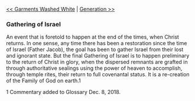 [<< Garments Washed White](Garments%20Washed%20White.md)  |  [Generation >>](Generation.md)

### Gathering of Israel
An event that is foretold to happen at the end of the times, when Christ returns. In one sense, any time there has been a restoration since the time of Israel (Father Jacob), the goal has been to gather Israel from their lost and ignorant state. But the final Gathering of Israel is to happen preliminary to the return of Christ in glory, when the dispersed remnants are grafted in through authoritative sealings using the power of heaven to accomplish, through temple rites, their return to full covenantal status. It is a re-creation of the Family of God on earth.1



1 Commentary added to Glossary Dec. 8, 2018.